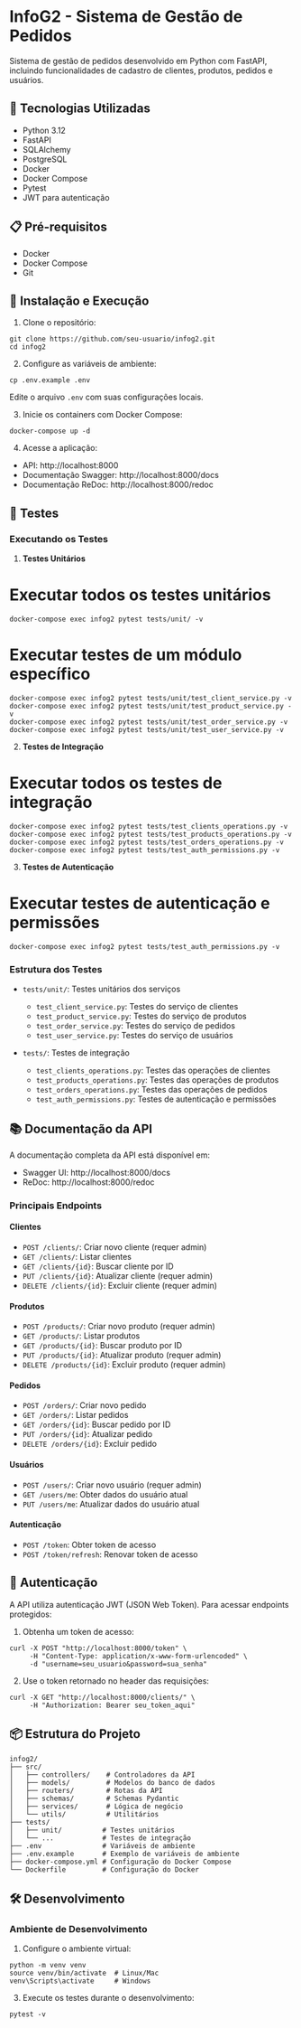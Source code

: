 # InfoG2 - Sistema de Gestão de Pedidos

Sistema de gestão de pedidos desenvolvido em Python com FastAPI, incluindo funcionalidades de cadastro de clientes, produtos, pedidos e usuários.

## 🚀 Tecnologias Utilizadas

- Python 3.12
- FastAPI
- SQLAlchemy
- PostgreSQL
- Docker
- Docker Compose
- Pytest
- JWT para autenticação

## 📋 Pré-requisitos

- Docker
- Docker Compose
- Git

## 🔧 Instalação e Execução

1. Clone o repositório:
```
git clone https://github.com/seu-usuario/infog2.git
cd infog2
```

2. Configure as variáveis de ambiente:
```
cp .env.example .env
```
Edite o arquivo `.env` com suas configurações locais.

3. Inicie os containers com Docker Compose:
```
docker-compose up -d
```

4. Acesse a aplicação:
- API: http://localhost:8000
- Documentação Swagger: http://localhost:8000/docs
- Documentação ReDoc: http://localhost:8000/redoc

## 🧪 Testes

### Executando os Testes

1. **Testes Unitários**

# Executar todos os testes unitários

```
docker-compose exec infog2 pytest tests/unit/ -v
```

# Executar testes de um módulo específico

```
docker-compose exec infog2 pytest tests/unit/test_client_service.py -v
docker-compose exec infog2 pytest tests/unit/test_product_service.py -v
docker-compose exec infog2 pytest tests/unit/test_order_service.py -v
docker-compose exec infog2 pytest tests/unit/test_user_service.py -v
```

2. **Testes de Integração**

# Executar todos os testes de integração

```
docker-compose exec infog2 pytest tests/test_clients_operations.py -v
docker-compose exec infog2 pytest tests/test_products_operations.py -v
docker-compose exec infog2 pytest tests/test_orders_operations.py -v
docker-compose exec infog2 pytest tests/test_auth_permissions.py -v
```

3. **Testes de Autenticação**

# Executar testes de autenticação e permissões

```
docker-compose exec infog2 pytest tests/test_auth_permissions.py -v
```


### Estrutura dos Testes

- `tests/unit/`: Testes unitários dos serviços
  - `test_client_service.py`: Testes do serviço de clientes
  - `test_product_service.py`: Testes do serviço de produtos
  - `test_order_service.py`: Testes do serviço de pedidos
  - `test_user_service.py`: Testes do serviço de usuários

- `tests/`: Testes de integração
  - `test_clients_operations.py`: Testes das operações de clientes
  - `test_products_operations.py`: Testes das operações de produtos
  - `test_orders_operations.py`: Testes das operações de pedidos
  - `test_auth_permissions.py`: Testes de autenticação e permissões

## 📚 Documentação da API

A documentação completa da API está disponível em:
- Swagger UI: http://localhost:8000/docs
- ReDoc: http://localhost:8000/redoc

### Principais Endpoints

#### Clientes
- `POST /clients/`: Criar novo cliente (requer admin)
- `GET /clients/`: Listar clientes
- `GET /clients/{id}`: Buscar cliente por ID
- `PUT /clients/{id}`: Atualizar cliente (requer admin)
- `DELETE /clients/{id}`: Excluir cliente (requer admin)

#### Produtos
- `POST /products/`: Criar novo produto (requer admin)
- `GET /products/`: Listar produtos
- `GET /products/{id}`: Buscar produto por ID
- `PUT /products/{id}`: Atualizar produto (requer admin)
- `DELETE /products/{id}`: Excluir produto (requer admin)

#### Pedidos
- `POST /orders/`: Criar novo pedido
- `GET /orders/`: Listar pedidos
- `GET /orders/{id}`: Buscar pedido por ID
- `PUT /orders/{id}`: Atualizar pedido
- `DELETE /orders/{id}`: Excluir pedido

#### Usuários
- `POST /users/`: Criar novo usuário (requer admin)
- `GET /users/me`: Obter dados do usuário atual
- `PUT /users/me`: Atualizar dados do usuário atual

#### Autenticação
- `POST /token`: Obter token de acesso
- `POST /token/refresh`: Renovar token de acesso

## 🔐 Autenticação

A API utiliza autenticação JWT (JSON Web Token). Para acessar endpoints protegidos:

1. Obtenha um token de acesso:
```
curl -X POST "http://localhost:8000/token" \
     -H "Content-Type: application/x-www-form-urlencoded" \
     -d "username=seu_usuario&password=sua_senha"
```

2. Use o token retornado no header das requisições:
```
curl -X GET "http://localhost:8000/clients/" \
     -H "Authorization: Bearer seu_token_aqui"
```

## 📦 Estrutura do Projeto

```
infog2/
├── src/
│   ├── controllers/    # Controladores da API
│   ├── models/         # Modelos do banco de dados
│   ├── routers/        # Rotas da API
│   ├── schemas/        # Schemas Pydantic
│   ├── services/       # Lógica de negócio
│   └── utils/          # Utilitários
├── tests/
│   ├── unit/          # Testes unitários
│   └── ...            # Testes de integração
├── .env               # Variáveis de ambiente
├── .env.example       # Exemplo de variáveis de ambiente
├── docker-compose.yml # Configuração do Docker Compose
└── Dockerfile         # Configuração do Docker
```

## 🛠️ Desenvolvimento

### Ambiente de Desenvolvimento

1. Configure o ambiente virtual:
```
python -m venv venv
source venv/bin/activate  # Linux/Mac
venv\Scripts\activate     # Windows
```

3. Execute os testes durante o desenvolvimento:
```
pytest -v
```
